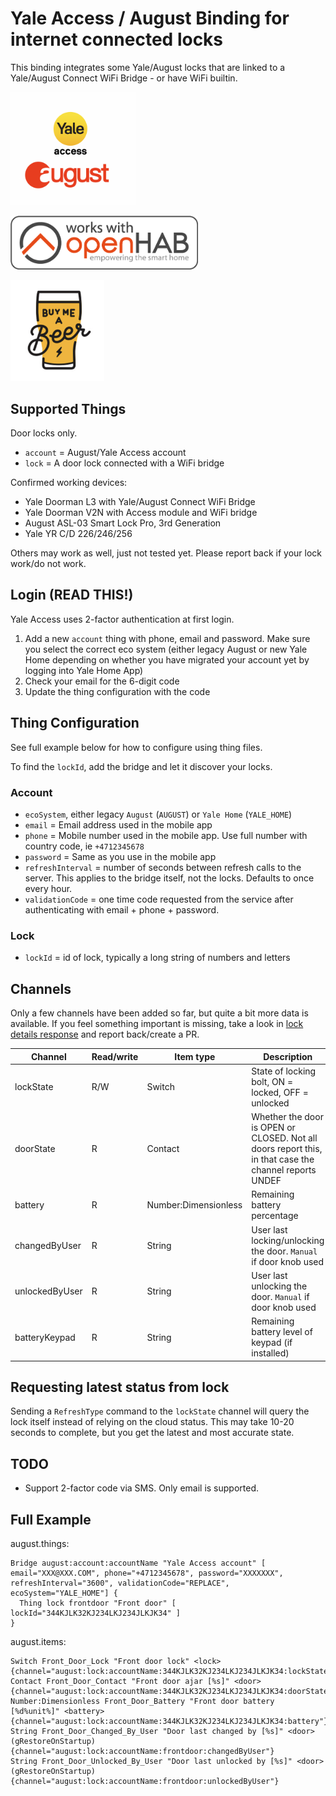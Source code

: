 # Yale Access / August Binding for internet connected locks

This binding integrates some Yale/August locks that are linked to a Yale/August Connect WiFi Bridge - or have WiFi
builtin.

<img src="logo.png" width="200"/>

[<img src="https://github.com/seime/support-me/blob/main/openHAB_workswith.png" width=300>](https://www.openhab.org)

[<img src="https://github.com/seime/support-me/blob/main/beer_me.png" width=150>](https://buymeacoffee.com/arnes)


## Supported Things

Door locks only.

* `account` = August/Yale Access account
* `lock` = A door lock connected with a WiFi bridge

Confirmed working devices:

* Yale Doorman L3 with Yale/August Connect WiFi Bridge
* Yale Doorman V2N with Access module and WiFi bridge
* August ASL-03 Smart Lock Pro, 3rd Generation
* Yale YR C/D 226/246/256

Others may work as well, just not tested yet. Please report back if your lock work/do not work.

## Login (READ THIS!)

Yale Access uses 2-factor authentication at first login.

1. Add a new `account` thing with phone, email and password. Make sure you select the correct eco system (either legacy
   August or new Yale Home depending on whether you have migrated your account yet by logging into Yale Home App)
2. Check your email for the 6-digit code
3. Update the thing configuration with the code

## Thing Configuration

See full example below for how to configure using thing files.

To find the `lockId`, add the bridge and let it discover your locks.

### Account

* `ecoSystem`, either legacy `August` (`AUGUST`) or `Yale Home` (`YALE_HOME`)
* `email` = Email address used in the mobile app
* `phone` = Mobile number used in the mobile app. Use full number with country code, ie `+4712345678`
* `password` = Same as you use in the mobile app
* `refreshInterval` = number of seconds between refresh calls to the server. This applies to the bridge itself, not the
  locks. Defaults to once every hour.
* `validationCode` = one time code requested from the service after authenticating with email + phone + password.

### Lock

* `lockId` = id of lock, typically a long string of numbers and letters

## Channels

Only a few channels have been added so far, but quite a bit more data is available.
If you feel something important is missing, take a look
in [lock details response](src/test/resources/get_lock_response.json) and report back/create a PR.

| Channel        | Read/write | Item type            | Description                                                                                           |
|----------------|------------|----------------------|-------------------------------------------------------------------------------------------------------|
| lockState      | R/W        | Switch               | State of locking bolt, ON = locked, OFF = unlocked                                                    |
| doorState      | R          | Contact              | Whether the door is OPEN or CLOSED. Not all doors report this, in that case the channel reports UNDEF |
| battery        | R          | Number:Dimensionless | Remaining battery percentage                                                                          |
| changedByUser  | R          | String               | User last locking/unlocking the door. `Manual` if door knob used                                      |
| unlockedByUser | R          | String               | User last unlocking the door. `Manual` if door knob used                                              |
| batteryKeypad  | R          | String               | Remaining battery level of keypad (if installed)                                                      |

## Requesting latest status from lock

Sending a `RefreshType` command to the `lockState` channel will query the lock itself instead of relying on the cloud
status. This may take 10-20 seconds to complete, but you get the latest and most accurate state.

## TODO

* Support 2-factor code via SMS. Only email is supported.

## Full Example

august.things:

```
Bridge august:account:accountName "Yale Access account" [ email="XXX@XXX.COM", phone="+4712345678", password="XXXXXXX", refreshInterval="3600", validationCode="REPLACE", ecoSystem="YALE_HOME"] {
  Thing lock frontdoor "Front door" [ lockId="344KJLK32KJ234LKJ234JLKJK34" ]
}
```

august.items:

```
Switch Front_Door_Lock "Front door lock" <lock>  {channel="august:lock:accountName:344KJLK32KJ234LKJ234JLKJK34:lockState"}
Contact Front_Door_Contact "Front door ajar [%s]" <door>   {channel="august:lock:accountName:344KJLK32KJ234LKJ234JLKJK34:doorState"} 
Number:Dimensionless Front_Door_Battery "Front door battery [%d%unit%]" <battery>   {channel="august:lock:accountName:344KJLK32KJ234LKJ234JLKJK34:battery"} 
String Front_Door_Changed_By_User "Door last changed by [%s]" <door> (gRestoreOnStartup)   {channel="august:lock:accountName:frontdoor:changedByUser"} 
String Front_Door_Unlocked_By_User "Door last unlocked by [%s]" <door> (gRestoreOnStartup)   {channel="august:lock:accountName:frontdoor:unlockedByUser"} 
```
